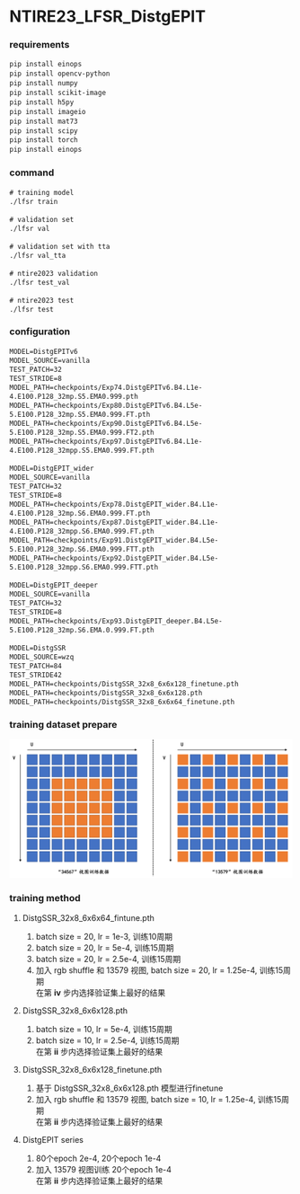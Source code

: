 # NTIRE23_LFSR_DistgEPIT

### requirements

```bash
pip install einops
pip install opencv-python
pip install numpy
pip install scikit-image
pip install h5py
pip install imageio
pip install mat73
pip install scipy
pip install torch
pip install einops
```

### command
```run
# training model
./lfsr train

# validation set
./lfsr val

# validation set with tta
./lfsr val_tta

# ntire2023 validation
./lfsr test_val

# ntire2023 test
./lfsr test
```

### configuration
```
MODEL=DistgEPITv6
MODEL_SOURCE=vanilla
TEST_PATCH=32
TEST_STRIDE=8
MODEL_PATH=checkpoints/Exp74.DistgEPITv6.B4.L1e-4.E100.P128_32mp.S5.EMA0.999.pth
MODEL_PATH=checkpoints/Exp80.DistgEPITv6.B4.L5e-5.E100.P128_32mp.S5.EMA0.999.FT.pth
MODEL_PATH=checkpoints/Exp90.DistgEPITv6.B4.L5e-5.E100.P128_32mp.S5.EMA0.999.FT2.pth
MODEL_PATH=checkpoints/Exp97.DistgEPITv6.B4.L1e-4.E100.P128_32mpp.S5.EMA0.999.FT.pth

MODEL=DistgEPIT_wider
MODEL_SOURCE=vanilla
TEST_PATCH=32
TEST_STRIDE=8
MODEL_PATH=checkpoints/Exp78.DistgEPIT_wider.B4.L1e-4.E100.P128_32mp.S6.EMA0.999.FT.pth
MODEL_PATH=checkpoints/Exp87.DistgEPIT_wider.B4.L1e-4.E100.P128_32mpp.S6.EMA0.999.FT.pth
MODEL_PATH=checkpoints/Exp91.DistgEPIT_wider.B4.L5e-5.E100.P128_32mp.S6.EMA0.999.FTT.pth
MODEL_PATH=checkpoints/Exp92.DistgEPIT_wider.B4.L5e-5.E100.P128_32mpp.S6.EMA0.999.FTT.pth

MODEL=DistgEPIT_deeper
MODEL_SOURCE=vanilla
TEST_PATCH=32
TEST_STRIDE=8
MODEL_PATH=checkpoints/Exp93.DistgEPIT_deeper.B4.L5e-5.E100.P128_32mp.S6.EMA.0.999.FT.pth

MODEL=DistgSSR
MODEL_SOURCE=wzq
TEST_PATCH=84
TEST_STRIDE42
MODEL_PATH=checkpoints/DistgSSR_32x8_6x6x128_finetune.pth
MODEL_PATH=checkpoints/DistgSSR_32x8_6x6x128.pth
MODEL_PATH=checkpoints/DistgSSR_32x8_6x6x64_finetune.pth
```

### training dataset prepare
<p align="center"><img src="./dataset_prepare.png")</p>

### training method

1. DistgSSR_32x8_6x6x64_fintune.pth
   1) batch size = 20, lr = 1e-3, 训练10周期
   2) batch size = 20, lr = 5e-4, 训练15周期
   3) batch size = 20, lr = 2.5e-4, 训练15周期  
   4) 加入 rgb shuffle 和 13579 视图, batch size = 20, lr = 1.25e-4, 训练15周期  
在第 **iv** 步内选择验证集上最好的结果

2. DistgSSR_32x8_6x6x128.pth
   1) batch size = 10, lr = 5e-4, 训练15周期
   2) batch size = 10, lr = 2.5e-4, 训练15周期  
在第 **ii** 步内选择验证集上最好的结果

3. DistgSSR_32x8_6x6x128_finetune.pth
   1) 基于 DistgSSR_32x8_6x6x128.pth 模型进行finetune
   2) 加入 rgb shuffle 和 13579 视图, batch size = 10, lr = 1.25e-4, 训练15周期  
在第 **ii** 步内选择验证集上最好的结果

4. DistgEPIT series
   1) 80个epoch 2e-4, 20个epoch 1e-4
   2) 加入 13579 视图训练 20个epoch 1e-4  
在第 **ii** 步内选择验证集上最好的结果
